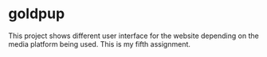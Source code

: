 # goldpup
This project shows different user interface for the website depending on the media platform being used. This is my fifth assignment.
